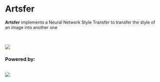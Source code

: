 <h1>Artsfer</h1>
<p><b>Artsfer</b> implements a Neural Network Style Transfer to transfer the style of an image into another one</p>
<br />
<br />
<img src="https://i.imgur.com/o7NhLdB.png"/>
<br />
<h3>Powered by:</h3>
<br />
<img src="https://i.imgur.com/eGpYOsp.jpg" />
